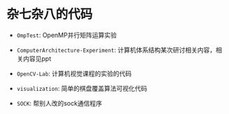 # 杂七杂八的代码

* `OmpTest`: OpenMP并行矩阵运算实验

* `ComputerArchitecture-Experiment`: 计算机体系结构某次研讨相关内容，相关内容见ppt

* `OpenCV-Lab`: 计算机视觉课程的实验的代码

* `visualization`: 简单的棋盘覆盖算法可视化代码

* `SOCK`: 帮别人改的sock通信程序